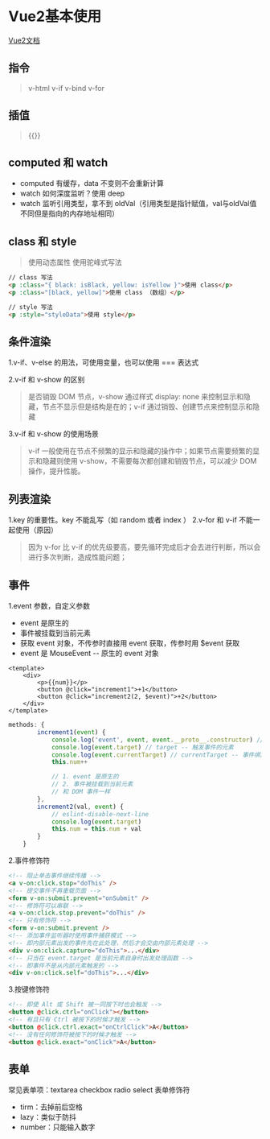 # Vue2基本使用
[Vue2文档](https://v2.cn.vuejs.org/)
## 指令
> v-html v-if v-bind v-for

## 插值
> {{}}

## computed 和 watch
- computed 有缓存，data 不变则不会重新计算
- watch 如何深度监听？使用 deep
- watch 监听引用类型，拿不到 oldVal（引用类型是指针赋值，val与oldVal值不同但是指向的内存地址相同）

## class 和 style
> 使用动态属性
> 使用驼峰式写法
```html
// class 写法
<p :class="{ black: isBlack, yellow: isYellow }">使用 class</p>
<p :class="[black, yellow]">使用 class （数组）</p>

// style 写法
<p :style="styleData">使用 style</p>
```

## 条件渲染
1.v-if、v-else 的用法，可使用变量，也可以使用 === 表达式

2.v-if 和 v-show 的区别
> 是否销毁 DOM 节点，v-show 通过样式 display: none 来控制显示和隐藏，节点不显示但是结构是在的；v-if 通过销毁、创建节点来控制显示和隐藏

3.v-if 和 v-show 的使用场景
> v-if 一般使用在节点不频繁的显示和隐藏的操作中；如果节点需要频繁的显示和隐藏则使用 v-show，不需要每次都创建和销毁节点，可以减少 DOM 操作，提升性能。

## 列表渲染
1.key 的重要性。key 不能乱写（如 random 或者 index ）
2.v-for 和 v-if 不能一起使用（原因）
> 因为 v-for 比 v-if 的优先级要高，要先循环完成后才会去进行判断，所以会进行多次判断，造成性能问题；

## 事件
1.event 参数，自定义参数
- event 是原生的
- 事件被挂载到当前元素
- 获取 event 对象，不传参时直接用 event 获取，传参时用 $event 获取
- event 是 MouseEvent -- 原生的 event 对象
```vue
<template>
    <div>
        <p>{{num}}</p>
        <button @click="increment1">+1</button>
        <button @click="increment2(2, $event)">+2</button>
    </div>
</template>
```
```js
methods: {
        increment1(event) {
            console.log('event', event, event.__proto__.constructor) // 是原生的 event 对象
            console.log(event.target) // target -- 触发事件的元素
            console.log(event.currentTarget) // currentTarget -- 事件绑定的元素， 注意，事件是被注册到当前元素的，和 React 不一样
            this.num++

            // 1. event 是原生的
            // 2. 事件被挂载到当前元素
            // 和 DOM 事件一样
        },
        increment2(val, event) {
            // eslint-disable-next-line
            console.log(event.target)
            this.num = this.num + val
        }
    }
```

2.事件修饰符
```html
<!-- 阻止单击事件继续传播 -->
<a v-on:click.stop="doThis" />
<!-- 提交事件不再重载页面 -->
<form v-on:submit.prevent="onSubmit" />
<!-- 修饰符可以串联 -->
<a v-on:click.stop.prevent="doThis" />
<!-- 只有修饰符 -->
<form v-on:submit.prevent />
<!-- 添加事件监听器时使用事件捕获模式 -->
<!-- 即内部元素出发的事件先在此处理，然后才会交由内部元素处理 -->
<div v-on:click.capture="doThis">...</div>
<!-- 只当在 event.target 是当前元素自身时出发处理函数 -->
<!-- 即事件不是从内部元素触发的 -->
<div v-on:click.self="doThis">...</div>
```

3.按键修饰符
```html
<!-- 即使 Alt 或 Shift 被一同按下时也会触发 -->
<button @click.ctrl="onClick"></button>
<!-- 有且只有 Ctrl 被按下的时候才触发 -->
<button @click.ctrl.exact="onCtrlClick">A</button>
<!-- 没有任何修饰符被按下的时候才触发 -->
<button @click.exact="onClick">A</button>
```

## 表单
常见表单项：textarea checkbox radio select
表单修饰符
- tirm：去掉前后空格
- lazy：类似于防抖
- number：只能输入数字